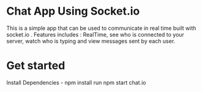 Chat App Using Socket.io
========================
This is a simple app that can be used to communicate in real time built with socket.io .
Features includes : RealTime, see who is connected to your server, watch who is typing and view messages sent by each user.

Get started
===========
Install Dependencies -  npm install
run npm start chat.io
